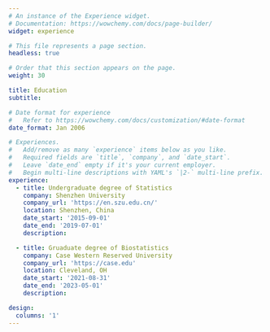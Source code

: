 ```yaml
---
# An instance of the Experience widget.
# Documentation: https://wowchemy.com/docs/page-builder/
widget: experience

# This file represents a page section.
headless: true

# Order that this section appears on the page.
weight: 30

title: Education
subtitle:

# Date format for experience
#   Refer to https://wowchemy.com/docs/customization/#date-format
date_format: Jan 2006

# Experiences.
#   Add/remove as many `experience` items below as you like.
#   Required fields are `title`, `company`, and `date_start`.
#   Leave `date_end` empty if it's your current employer.
#   Begin multi-line descriptions with YAML's `|2-` multi-line prefix.
experience:
  - title: Undergraduate degree of Statistics
    company: Shenzhen University 
    company_url: 'https://en.szu.edu.cn/'
    location: Shenzhen, China
    date_start: '2015-09-01'
    date_end: '2019-07-01'
    description: 

  - title: Gruaduate degree of Biostatistics
    company: Case Western Reserved University 
    company_url: 'https://case.edu'
    location: Cleveland, OH
    date_start: '2021-08-31'
    date_end: '2023-05-01'
    description:

design:
  columns: '1'
---
```

